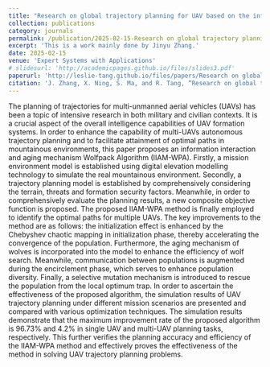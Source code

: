 ```yaml
---
title: "Research on global trajectory planning for UAV based on the information interaction and aging mechanism Wolfpack algorithm"
collection: publications
category: journals
permalink: /publication/2025-02-15-Research on global trajectory planning for UAV based on the information interaction and aging mechanism Wolfpack algorithm
excerpt: 'This is a work mainly done by Jinyu Zhang.'
date: 2025-02-15
venue: 'Expert Systems with Applications'
# slidesurl: 'http://academicpages.github.io/files/slides3.pdf'
paperurl: 'http://leslie-tang.github.io/files/papers/Research on global trajectory planning for UAV based on the information interaction and aging mechanism Wolfpack algorithm.pdf'
citation: 'J. Zhang, X. Ning, S. Ma, and R. Tang, “Research on global trajectory planning for uav based on the information interaction and aging mechanism wolfpack algorithm,” Expert Systems with Applications, p. 126867, 2025.'
---
```


The planning of trajectories for multi-unmanned aerial vehicles (UAVs) has been a topic of intensive research in both military and civilian contexts. It is a crucial aspect of the overall intelligence capabilities of UAV formation systems. In order to enhance the capability of multi-UAVs autonomous trajectory planning and to facilitate attainment of optimal paths in mountainous environments, this paper proposes an information interaction and aging mechanism Wolfpack Algorithm (IIAM-WPA). Firstly, a mission environment model is established using digital elevation modelling technology to simulate the real mountainous environment. Secondly, a trajectory planning model is established by comprehensively considering the terrain, threats and formation security factors. Meanwhile, in order to comprehensively evaluate the planning results, a new composite objective function is proposed. The proposed IIAM-WPA method is finally employed to identify the optimal paths for multiple UAVs. The key improvements to the method are as follows: the initialization effect is enhanced by the Chebyshev chaotic mapping in initialization phase, thereby accelerating the convergence of the population. Furthermore, the aging mechanism of wolves is incorporated into the model to enhance the efficiency of wolf search. Meanwhile, communication between populations is augmented during the encirclement phase, which serves to enhance population diversity. Finally, a selective mutation mechanism is introduced to rescue the population from the local optimum trap. In order to ascertain the effectiveness of the proposed algorithm, the simulation results of UAV trajectory planning under different mission scenarios are presented and compared with various optimization techniques. The simulation results demonstrate that the maximum improvement rate of the proposed algorithm is 96.73% and 4.2% in single UAV and multi-UAV planning tasks, respectively. This further verifies the planning accuracy and efficiency of the IIAM-WPA method and effectively proves the effectiveness of the method in solving UAV trajectory planning problems.